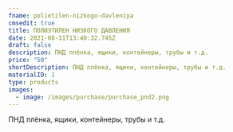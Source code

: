 ```yaml
---
fname: polietilen-nizkogo-davleniya
cmsedit: true
title: ПОЛИЭТИЛЕН НИЗКОГО ДАВЛЕНИЯ
date: 2021-08-31T13:40:32.745Z
draft: false
description: ПНД плёнка, ящики, контейнеры, трубы и т.д.
price: "50"
shortDescription: ПНД плёнка, ящики, контейнеры, трубы и т.д.
materialID: 1
type: products
images:
  - image: /images/purchase/purchase_pnd2.png
---
```

ПНД плёнка, ящики, контейнеры, трубы и т.д.